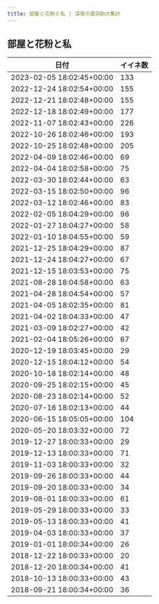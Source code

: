 ```yaml
---
title: 部屋と花粉と私 | 深夜の歌詞Bot集計
---
```

## 部屋と花粉と私

|日付|イイネ数|
|-|-|
|2023-02-05 18:02:45+00:00|133|
|2022-12-24 18:02:54+00:00|155|
|2022-12-21 18:02:48+00:00|155|
|2022-12-18 18:02:49+00:00|177|
|2022-11-07 18:02:43+00:00|226|
|2022-10-26 18:02:46+00:00|193|
|2022-10-25 18:02:48+00:00|205|
|2022-04-09 18:02:46+00:00|69|
|2022-04-04 18:02:58+00:00|75|
|2022-03-30 18:02:44+00:00|63|
|2022-03-15 18:02:50+00:00|96|
|2022-03-12 18:02:46+00:00|83|
|2022-02-05 18:04:29+00:00|96|
|2022-01-27 18:04:27+00:00|58|
|2022-01-10 18:04:55+00:00|59|
|2021-12-25 18:04:29+00:00|87|
|2021-12-24 18:04:27+00:00|67|
|2021-12-15 18:03:53+00:00|75|
|2021-08-28 18:04:58+00:00|63|
|2021-04-28 18:04:54+00:00|57|
|2021-04-05 18:02:35+00:00|81|
|2021-04-02 18:04:33+00:00|47|
|2021-03-09 18:02:27+00:00|42|
|2021-02-04 18:05:26+00:00|67|
|2020-12-19 18:03:45+00:00|29|
|2020-12-15 18:04:12+00:00|54|
|2020-10-18 18:02:14+00:00|48|
|2020-09-25 18:02:15+00:00|45|
|2020-08-23 18:02:14+00:00|52|
|2020-07-16 18:02:13+00:00|44|
|2020-06-15 18:05:05+00:00|104|
|2020-05-20 18:03:32+00:00|72|
|2019-12-27 18:00:33+00:00|29|
|2019-12-13 18:00:33+00:00|71|
|2019-11-03 18:00:33+00:00|32|
|2019-09-26 18:00:33+00:00|44|
|2019-09-20 18:00:33+00:00|34|
|2019-08-01 18:00:33+00:00|61|
|2019-05-29 18:00:33+00:00|33|
|2019-05-13 18:00:33+00:00|41|
|2019-04-03 18:00:33+00:00|37|
|2019-01-01 18:00:34+00:00|26|
|2018-12-22 18:00:33+00:00|20|
|2018-12-20 18:00:34+00:00|41|
|2018-10-13 18:00:33+00:00|43|
|2018-09-21 18:00:34+00:00|36|
